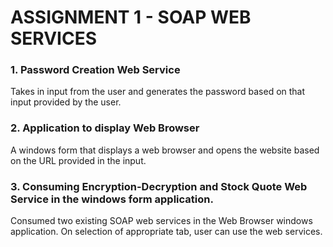 # ASSIGNMENT 1 - SOAP WEB SERVICES

### 1. Password Creation Web Service
Takes in input from the user and generates the password based on that input provided by the user. 

### 2. Application to display Web Browser
A windows form that displays a web browser and opens the website based on the URL provided in the input. 

### 3. Consuming Encryption-Decryption and Stock Quote Web Service in the windows form application. 
Consumed two existing SOAP web services in the Web Browser windows application. On selection of appropriate tab, user can use the web services. 


